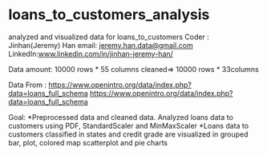 # loans_to_customers_analysis
analyzed and visualized data for loans_to_customers
Coder : Jinhan(Jeremy) Han email: jeremy.han.data@gmail.com LinkedIn:www.linkedin.com/in/jinhan-jeremy-han/

Data amount: 10000 rows * 55 columns cleaned=> 10000 rows * 33columns

Data From : https://www.openintro.org/data/index.php?data=loans_full_schema
https://www.openintro.org/data/index.php?data=loans_full_schema

Goal: *Preprocessed data and cleaned data. Analyzed loans data to customers using PDF, StandardScaler and MinMaxScaler
  *Loans data to customers classified in states and credit grade are visualized in grouped bar, plot, colored map scatterplot and pie charts    
